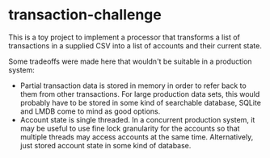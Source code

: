 # transaction-challenge

This is a toy project to implement a processor that transforms a list of transactions in a supplied CSV into a list of accounts and their current state.

Some tradeoffs were made here that wouldn't be suitable in a production system:
- Partial transaction data is stored in memory in order to refer back to them from other transactions. For large production data sets, this would probably have to be stored in some kind of searchable database, SQLite and LMDB come to mind as good options.
- Account state is single threaded. In a concurrent production system, it may be useful to use fine lock granularity for the accounts so that multiple threads may access accounts at the same time. Alternatively, just stored account state in some kind of database.
